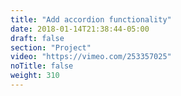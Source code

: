 ```yaml
---
title: "Add accordion functionality"
date: 2018-01-14T21:38:44-05:00
draft: false
section: "Project"
video: "https://vimeo.com/253357025"
noTitle: false
weight: 310
---
```


